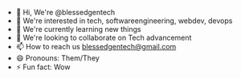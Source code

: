- 👋 Hi, We're @blessedgentech
- 👀 We're interested in tech, softwareengineering, webdev, devops
- 🌱 We're currently learning new things
- 💞️ We're looking to collaborate on Tech advancement
-  📫 How to reach us blessedgentech@gmail.com
- 😄 Pronouns: Them/They
- ⚡ Fun fact: Wow

<!---
blessedgentech/blessedgentech is a ✨ special ✨ repository because its `README.md` (this file) appears on your GitHub profile.
You can click the Preview link to take a look at your changes.
--->
